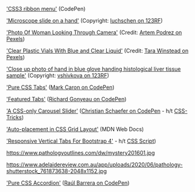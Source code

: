 ['CSS3 ribbon menu'](https://codepen.io/dodozhang21/pen/jkgDe) (CodePen)

['Microscope slide on a hand'](https://www.123rf.com/photo_39942689_microscope-slide-on-a-hand.html) (Copyright: [luchschen on 123RF](https://www.123rf.com/profile_luchschen))

['Photo Of Woman Looking Through Camera'](https://www.pexels.com/photo/photo-of-woman-looking-through-camera-5726794/) (Credit: [Artem Podrez on Pexels](https://www.pexels.com/@artempodrez))

['Clear Plastic Vials With Blue and Clear Liquid'](https://www.pexels.com/photo/clear-plastic-vials-with-blue-and-clear-liquid-7722797/) (Credit: [Tara Winstead on Pexels](https://www.pexels.com/@tara-winstead))

['Close up photo of hand in blue glove handing histological liver tissue sample'](https://www.123rf.com/photo_98440053_close-up-photo-of-hand-in-blue-glove-handing-histological-liver-tissue-sample.html?vti=nywuvmaul30v8odx0h-1-7) (Copyright: [vshivkova on 123RF](https://www.123rf.com/profile_vshivkova))

['Pure CSS Tabs'](https://codepen.io/markcaron/pen/MvGRYV) ([Mark Caron on CodePen](https://codepen.io/markcaron))

['Featured Tabs'](https://codepen.io/RGonyeau/pen/Mvrzxx) ([Richard Gonyeau on CodePen](https://codepen.io/RGonyeau))

['A CSS-only Carousel Slider'](https://codepen.io/Schepp/pen/WNbQByE) ([Christian Schaefer on CodePen](https://codepen.io/Schepp) - h/t [CSS-Tricks](https://css-tricks.com/css-only-carousel/))

['Auto-placement in CSS Grid Layout'](https://developer.mozilla.org/en-US/docs/Web/CSS/CSS_Grid_Layout/Auto-placement_in_CSS_Grid_Layout) (MDN Web Docs)

['Responsive Vertical Tabs For Bootstrap 4'](https://github.com/tromgy/bootstrap-4-vertical-tabs) - h/t [CSS Script](https://www.cssscript.com/vertical-tabs-bootstrap/))

https://www.pathologyoutlines.com/dw/mystery201601.jpg

https://www.adelaidereview.com.au/app/uploads/2020/06/pathology-shutterstock_761873638-2048x1152.jpg

['Pure CSS Accordion'](https://codepen.io/raubaca/pen/PZzpVe) ([Raúl Barrera on CodePen](https://codepen.io/raubaca))
